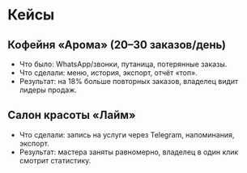# Кейсы

## Кофейня «Арома» (20–30 заказов/день)
- Что было: WhatsApp/звонки, путаница, потерянные заказы.
- Что сделали: меню, история, экспорт, отчёт «топ».
- Результат: на 18% больше повторных заказов, владелец видит лидеры продаж.

## Салон красоты «Лайм»
- Что сделали: запись на услуги через Telegram, напоминания, экспорт.
- Результат: мастера заняты равномерно, владелец в один клик смотрит статистику.
